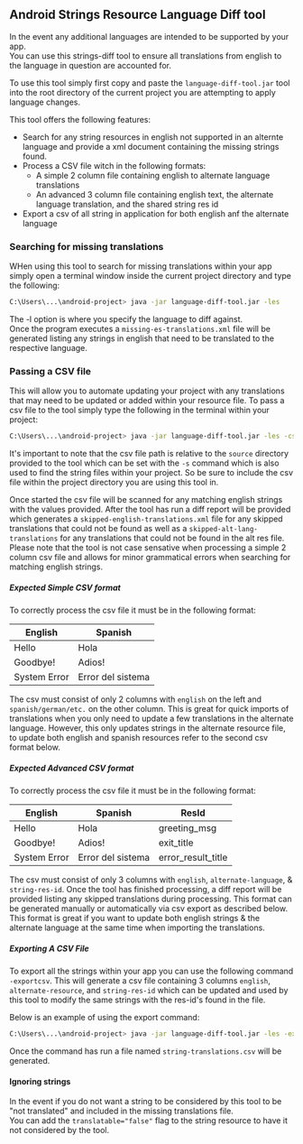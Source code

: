 ## Android Strings Resource Language Diff tool
In the event any additional languages are intended to be supported by your app.  
You can use this strings-diff tool to ensure all translations from english to the language in question are accounted for.

To use this tool simply first copy and paste the `language-diff-tool.jar` tool into the root directory of the current project you are attempting to apply language changes.

This tool offers the following features:

* Search for any string resources in english not supported in an alternte language and provide a xml document containing the missing strings found.
* Process a CSV file witch in the following formats:
  * A simple 2 column file containing english to alternate language translations
  * An advanced 3 column file containing english text, the alternate language translation, and the shared string res id
* Export a csv of all string in application for both english anf the alternate language    

### Searching for missing translations
WHen using this tool to search for missing translations within your app simply open a terminal window inside the current project directory and type the following:

```bash  
C:\Users\...\android-project> java -jar language-diff-tool.jar -les  
```  

The -l option is where you specify the language to diff against.  
Once the program executes a `missing-es-translations.xml` file will be generated listing any strings in english that need to be translated to the respective language.

### Passing a CSV file
This will allow you to automate updating your project with any translations that may need to be updated or added within your resource file. 
To pass a csv file to the tool simply type the following in the terminal within your project:

```bash 
C:\Users\...\android-project> java -jar language-diff-tool.jar -les -csv path/to/file.csv
```

It's important to note that the csv file path is relative to the `source` directory provided to the tool which can be set with the `-s` command which is also used to find the string files within your project. So be sure to include the csv file within the project directory you are using this tool in.

Once started the csv file will be scanned for any matching english strings with the values provided. 
After the tool has run a diff report will be provided which generates a `skipped-english-translations.xml` file for any skipped translations 
that could not be found as well as a `skipped-alt-lang-translations` for any translations that could not be found in the alt res file.
Please note that the tool is not case sensative when processing a simple 2 column csv file and allows for minor grammatical errors when searching for matching english strings.


##### Expected Simple CSV format
To correctly process the csv file it must be in the following format:

| English     | Spanish |
| ----------- | ----------- |
| Hello       | Hola        |
| Goodbye!    | Adios!      |
| System Error| Error del sistema |

The csv must consist of only 2 columns with `english` on the left and `spanish/german/etc.` on the other column.
This is great for quick imports of translations when you only need to update a few translations in the alternate language.
However, this only updates strings in the alternate resource file, to update both english and spanish resources refer to the second csv format below.

##### Expected Advanced CSV format
To correctly process the csv file it must be in the following format:

| English     |   Spanish   |    ResId     |
| ----------- | ----------- | ------------ |
| Hello       | Hola        | greeting_msg |
| Goodbye!    | Adios!      | exit_title   |
| System Error| Error del sistema | error_result_title |

The csv must consist of only 3 columns with `english`, `alternate-language`, & `string-res-id`. 
Once the tool has finished processing, a diff report will be provided listing any skipped translations during processing.
This format can be generated manually or automatically via csv export as described below. This format is great if 
you want to update both english strings & the alternate language at the same time when importing the translations.

##### Exporting A CSV File
To export all the strings within your app you can use the following command `-exportcsv`.
This will generate a csv file containing 3 columns `english`, `alternate-resource`, and `string-res-id` which can be updated
and used by this tool to modify the same strings with the res-id's found in the file.

Below is an example of using the export command:
```bash
C:\Users\...\android-project> java -jar language-diff-tool.jar -les -exportcsv path/to/file.csv
```

Once the command has run a file named `string-translations.csv` will be generated.

#### Ignoring strings
In the event if you do not want a string to be considered by this tool to be "not translated" and included in the missing translations file.  
You can add the `translatable="false"` flag to the string resource to have it not considered by the tool.
